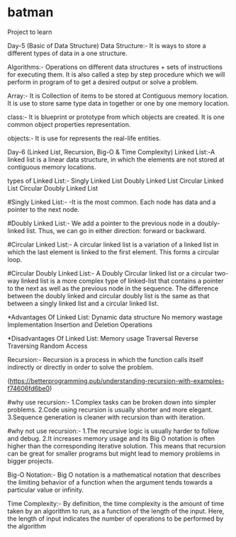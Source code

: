 # batman
Project to learn 

Day-5 (Basic of Data Structure)
Data Structure:- It is ways to store a different types of data in a one structure.

Algorithms:- Operations on different data structures + sets of instructions for executing them. 
It is also called a step by step procedure which we will perform in program of to get a desired output or solve a problem. 

Array:- It is Collection of items to be stored at Contiguous memory location.
It is use to store same type data in together or one by one memory location.

class:- It is blueprint or prototype from which objects are created. 
It is one common object properties representation.

objects:- It is use for represents the real-life entities.



Day-6 (Linked List, Recursion, Big-O & Time Complexity)
Linked List:-A linked list is a linear data structure, in which the elements are not stored at contiguous memory locations. 

types of Linked List:-
    Singly Linked List
    Doubly Linked List
    Circular Linked List
    Circular Doubly Linked List

#Singly Linked List:-
-It is the most common. Each node has data and a pointer to the next node.

#Doubly Linked List:-
We add a pointer to the previous node in a doubly-linked list. Thus, we can go in either direction: forward or backward.

#Circular Linked List:-
A circular linked list is a variation of a linked list in which the last element is linked to the first element. This forms a circular loop.

#Circular Doubly Linked List:-
A Doubly Circular linked list or a circular two-way linked list is a more complex type of linked-list that contains a pointer to the next as well as the previous node in the sequence. The difference between the doubly linked and circular doubly list is the same as that between a singly linked list and a circular linked list.

*Advantages Of Linked List:
    Dynamic data structure
    No memory wastage
    Implementation
    Insertion and Deletion Operations

*Disadvantages Of Linked List:
    Memory usage
    Traversal
    Reverse Traversing
    Random Access



Recursion:- Recursion is a process in which the function calls itself indirectly or directly in order to solve the problem.

(https://betterprogramming.pub/understanding-recursion-with-examples-f74606fd6be0)

#why use recursion:-
    1.Complex tasks can be broken down into simpler problems.
    2.Code using recursion is usually shorter and more elegant.
    3.Sequence generation is cleaner with recursion than with iteration.

#why not use recursion:-
    1.The recursive logic is usually harder to follow and debug.
    2.It increases memory usage and its Big O notation is often higher than the corresponding iterative solution. This means that recursion can be great for smaller programs but might lead to memory problems in bigger projects.



Big-O Notation:- Big O notation is a mathematical notation that describes the limiting behavior of a function when the argument tends towards a particular value or infinity.


Time Complexity:- By definition, the time complexity is the amount of time taken by an algorithm to run, as a function of the length of the input. Here, the length of input indicates the number of operations to be performed by the algorithm